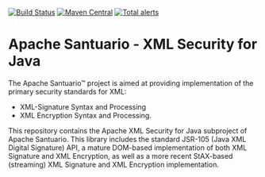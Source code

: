 [![Build Status](https://builds.apache.org/job/santuario/job/Santuario%202.3.x-fixes%20JDK8/badge/icon?subject=Build)](https://builds.apache.org/job/Santuario/job/Santuario%202.3.x-fixes%20JDK8/)
[![Maven Central](https://maven-badges.herokuapp.com/maven-central/org.apache.santuario/xmlsec/badge.svg)](https://maven-badges.herokuapp.com/maven-central/org.apache.santuario/xmlsec)
[![Total alerts](https://img.shields.io/lgtm/alerts/g/apache/santuario-xml-security-java)](https://lgtm.com/projects/g/apache/santuario-xml-security-java/alerts/)

Apache Santuario - XML Security for Java
======================

The Apache Santuario™ project is aimed at providing implementation of the primary security standards for XML:

 * XML-Signature Syntax and Processing
 * XML Encryption Syntax and Processing.

This repository contains the Apache XML Security for Java subproject of Apache
Santuario. This library includes the standard JSR-105 (Java XML Digital
Signature) API, a mature DOM-based implementation of both XML Signature and
XML Encryption, as well as a more recent StAX-based (streaming) XML Signature
and XML Encryption implementation.
